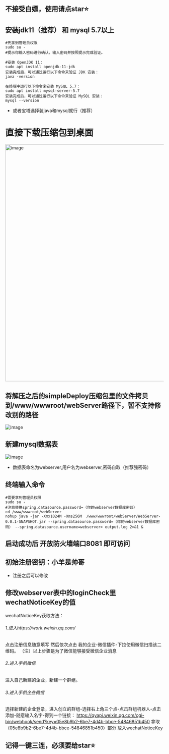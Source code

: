 ## 不接受白嫖，使用请点star⭐
## 安装jdk11（推荐） 和 mysql 5.7以上

```
#先拿到管理员权限
sudo su -
#提示你输入密码进行确认。输入密码并按照提示完成验证。

#安装 OpenJDK 11：
sudo apt install openjdk-11-jdk
安装完成后，可以通过运行以下命令来验证 JDK 安装：
java -version

在终端中运行以下命令来安装 MySQL 5.7：
sudo apt install mysql-server-5.7
安装完成后，可以通过运行以下命令来验证 MySQL 安装：
mysql --version

```
- 或者宝塔选择装java和mysql就行（推荐）

# 直接下载压缩包到桌面
<img width="751" alt="image" src="https://github.com/Yanyutin753/shop-task-forlovers/assets/132346501/b6974218-8be3-4d09-98ac-e8d9d5971677">

## 将解压之后的simpleDeploy压缩包里的文件拷贝到/www/wwwroot/webServer路径下，暂不支持修改别的路径

![image](https://github.com/Yanyutin753/shop-task-forlovers/assets/132346501/74ca8130-491e-4ed2-b6e5-eacd635dfb0d)

##  新建mysql数据表
![image](https://github.com/Yanyutin753/shop-task-forlovers/assets/132346501/fd7945d4-6d55-4e84-b293-09c36639c769)


- 数据表命名为webserver,用户名为webserver,密码自取（推荐强密码）

## 终端输入命令
```
#需要拿到管理员权限
sudo su - 
#注意替换spring.datasource.password=（你的webserver数据库密码）
cd /www/wwwroot/webServer
nohup java -jar -Xmx1024M -Xms256M  /www/wwwroot/webServer/WebServer-0.0.1-SNAPSHOT.jar --spring.datasource.password=（你的webserver数据库密码） --spring.datasource.username=webserver> output.log 2>&1 &
```

## 启动成功后 开放防火墙端口8081 即可访问

## 初始注册密钥：小羊是帅哥
- 注册之后可以修改

## 修改webserver表中的loginCheck里wechatNoticeKey的值
wechatNoticeKey获取方法：
###### 1.进入https://work.weixin.qq.com/
点击注册信息随意填写
然后依次点击 我的企业-微信插件-下拉使用微信扫描该二维码。
（注）以上步骤是为了微信能够接受微信企业消息
###### 2.进入手机微信
进入自己新建的企业，新建一个群组。

###### 3.进入手机企业微信
选择新建的企业登录，进入创立的群组-选择右上角三个点-点击群组机器人-点击添加-随意输入名字-得到一个链接：
https://qyapi.weixin.qq.com/cgi-bin/webhook/send?key=05e8b9b2-6be7-4d4b-bbce-54846851b450
拿取（05e8b9b2-6be7-4d4b-bbce-54846851b450）部分 放入wechatNoticeKey

## 记得一键三连，必须要给star⭐

